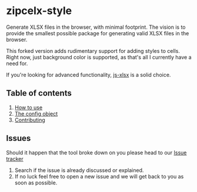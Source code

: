 zipcelx-style
=======

Generate XLSX files in the browser, with minimal footprint. The vision is to provide the smallest possible package for generating valid XLSX files in the browser.

This forked version adds rudimentary support for adding styles to cells. Right now, just background color is supported, as that's all I currently have a need for.

If you're looking for advanced functionality, [js-xlsx](https://github.com/SheetJS/js-xlsx) is a solid choice.

## Table of contents
1. [How to use](https://github.com/dixieio/zipcelx/wiki/How-to-use)
2. [The config object](https://github.com/dixieio/zipcelx/wiki/The-config-object)
3. [Contributing](https://github.com/dixieio/zipcelx/wiki/Contributing)

## Issues
Should it happen that the tool broke down on you please head to our [Issue tracker](https://github.com/dixieio/zipcelx/issues)
1. Search if the issue is already discussed or explained.
2. If no luck feel free to open a new issue and we will get back to you as soon as possible.
